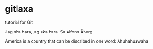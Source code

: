 # gitlaxa
tutorial for Git


Jag ska bara, jag ska bara. Sa Alfons Åberg

America is a country that can be discribed in one word: Ahuhahuawaha
